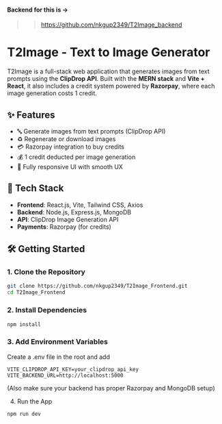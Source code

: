 #### Backend for this is -> 

>> https://github.com/nkgup2349/T2Image_backend

# T2Image - Text to Image Generator

T2Image is a full-stack web application that generates images from text prompts using the **ClipDrop API**. Built with the **MERN stack** and **Vite + React**, it also includes a credit system powered by **Razorpay**, where each image generation costs 1 credit.

## ✨ Features

- 🔤 Generate images from text prompts (ClipDrop API)
- ♻️ Regenerate or download images
- 💳 Razorpay integration to buy credits
- 💰 1 credit deducted per image generation
- 📱 Fully responsive UI with smooth UX

## 🧰 Tech Stack

- **Frontend**: React.js, Vite, Tailwind CSS, Axios
- **Backend**: Node.js, Express.js, MongoDB
- **API**: ClipDrop Image Generation API
- **Payments**: Razorpay (for credits)

## 🛠️ Getting Started

### 1. Clone the Repository
```bash
git clone https://github.com/nkgup2349/T2Image_Frontend.git
cd T2Image_Frontend

```



### 2. Install Dependencies
```bash
npm install
```
### 3. Add Environment Variables
Create a .env file in the root and add
```
VITE_CLIPDROP_API_KEY=your_clipdrop_api_key
VITE_BACKEND_URL=http://localhost:5000
```
(Also make sure your backend has proper Razorpay and MongoDB setup)

4. Run the App

```
npm run dev

```
